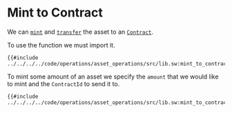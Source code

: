 # Mint to Contract

We can [`mint`](mint.md) and [`transfer`](../transfer/index.md) the asset to an [`Contract`](../../namespace/contract-id.md).

To use the function we must import it.

```sway
{{#include ../../../../code/operations/asset_operations/src/lib.sw:mint_to_contract_import}}
```

To mint some amount of an asset we specify the `amount` that we would like to mint and the `ContractId` to send it to. 

```sway
{{#include ../../../../code/operations/asset_operations/src/lib.sw:mint_to_contract}}
